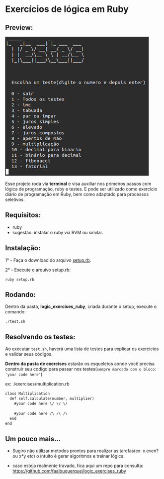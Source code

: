 # Exercícios de lógica em Ruby

## Preview:

![alt text](imgs/screen.png "Screenshot/preview")

Esse projeto roda via **terminal** e visa auxiliar nos primeiros passos com lógica de programação, ruby e testes. E pode ser utilizado como exercício diário de programação em Ruby, bem como adaptado para processos seletivos.

## Requisitos:
 - ruby
 - sugestão: instalar o ruby via RVM ou similar.

## Instalação:
1° - Faça o download do arquivo <a href="https://github.com/Adyson-Lima/logic_exercises_ruby_fork/tree/main/bin">setup.rb</a>.

2° - Execute o arquivo setup.rb:

```
ruby setup.rb
```

## Rodando:

Dentro da pasta, **logic_exercises_ruby**, criada durante o setup, execute o comando:
```
./test.sh
```

## Resolvendo os testes:

Ao executar ```test.sh```, haverá uma lista de testes para explicar os exercicios e validar seus códigos.

<b>Dentro da pasta de exercises</b> estarão os esqueletos aonde você precisa construir seu codigo para passar nos testes(```sempre marcado com o bloco: 'your code here'```)

ex:
./exercises/multiplication.rb
```
class Multiplication
  def self.calculate(number, multiplier)
    #your code here \/ \/ \/

    #your code here /\ /\ /\
  end
end
```

## Um pouco mais...

- Sugiro não utilizar metodos prontos para realizar as tarefas(ex: x.even? ou x*y etc) o intuito é gerar algoritmos e treinar lógica.

- caso esteja realmente travado, fica aqui um repo para consulta:
https://github.com/faalbuquerque/logic_exercises_ruby